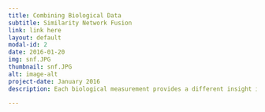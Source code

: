 ```yaml
---
title: Combining Biological Data
subtitle: Similarity Network Fusion 
link: link here
layout: default
modal-id: 2
date: 2016-01-20
img: snf.JPG
thumbnail: snf.JPG
alt: image-alt
project-date: January 2016
description: Each biological measurement provides a different insight into the mechanisms and causes behind diseases and biological processes. Our Similarity Network Fusion (SNF) approach combines multiple biological datasets by representing each  data type as a similarity network over samples and then fusing these networks into one global network using non-linear cross diffusion process. (Wang et al, Nature Methods 2014). The code and data are here

---
```

